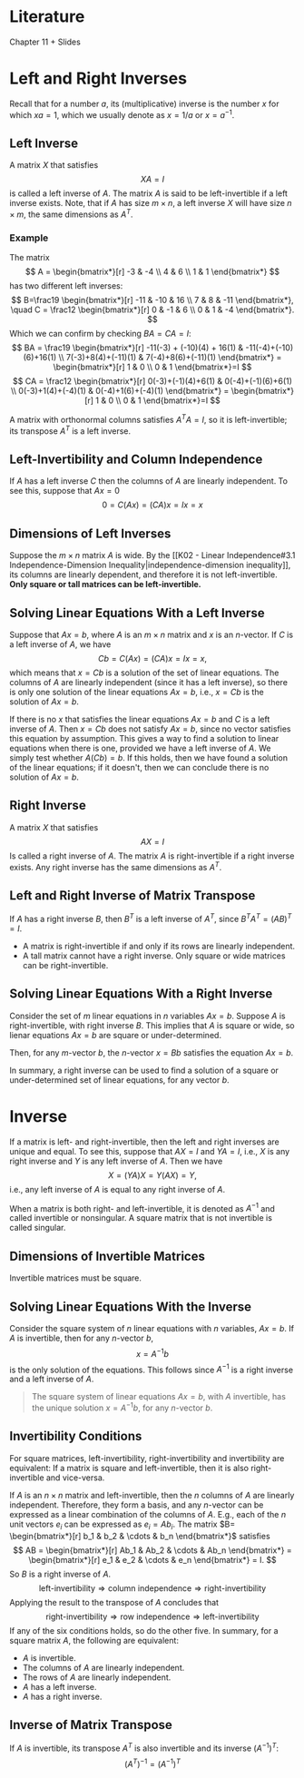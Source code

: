 # Literature
Chapter 11 + Slides
# Left and Right Inverses
Recall that for a number $a$, its (multiplicative) inverse is the number $x$ for which $xa=1$, which we usually denote as $x=1/a$ or $x=a^{-1}$. 
## Left Inverse
A matrix $X$ that satisfies
$$XA=I$$
is called a left inverse of $A$. The matrix $A$ is said to be left-invertible if a left inverse exists. Note, that if $A$ has size $m \times n$, a left inverse $X$ will have size $n \times m$, the same dimensions as $A^T$.
### Example
The matrix
$$
A = \begin{bmatrix*}[r]
-3 & -4 \\ 4 & 6 \\ 1 & 1
\end{bmatrix*}
$$
has two different left inverses:
$$
B=\frac19 \begin{bmatrix*}[r]
-11 & -10 & 16 \\ 
7 & 8 & -11
\end{bmatrix*}, \quad C = \frac12 \begin{bmatrix*}[r]
0 & -1 & 6 \\
0 & 1 & -4
\end{bmatrix*}.
$$
Which we can confirm by checking $BA=CA=I$:
$$
BA = 
\frac19 \begin{bmatrix*}[r]
-11(-3) + (-10)(4) + 16(1) & -11(-4)+(-10)(6)+16(1) \\
7(-3)+8(4)+(-11)(1) & 7(-4)+8(6)+(-11)(1)
\end{bmatrix*} = \begin{bmatrix*}[r]
1 & 0 \\ 0 & 1
\end{bmatrix*}=I
$$
$$
CA = \frac12 \begin{bmatrix*}[r]
0(-3)+(-1)(4)+6(1) & 0(-4)+(-1)(6)+6(1) \\
0(-3)+1(4)+(-4)(1) & 0(-4)+1(6)+(-4)(1)
\end{bmatrix*} = \begin{bmatrix*}[r]
1 & 0 \\ 0 & 1
\end{bmatrix*}=I
$$

A matrix with orthonormal columns satisfies $A^TA=I$, so it is left-invertible; its transpose $A^T$ is a left inverse.

## Left-Invertibility and Column Independence
If $A$ has a left inverse $C$ then the columns of $A$ are linearly independent.
To see this, suppose that $Ax=0$
$$
0=C(Ax)=(CA)x=Ix=x
$$
## Dimensions of Left Inverses
Suppose the $m \times n$ matrix $A$ is wide. By the [[K02 - Linear Independence#3.1 Independence-Dimension Inequality|independence-dimension inequality]], its columns are linearly dependent, and therefore it is not left-invertible. **Only square or tall matrices can be left-invertible.**
## Solving Linear Equations With a Left Inverse
Suppose that $Ax=b$, where $A$ is an $m \times n$ matrix and $x$ is an $n$-vector. If $C$ is a left inverse of $A$, we have
$$
Cb=C(Ax)=(CA)x=Ix=x,
$$
which means that $x=Cb$ is a solution of the set of linear equations. The columns of $A$ are linearly independent (since it has a left inverse), so there is only one solution of the linear equations $Ax=b$, i.e., $x=Cb$ is the solution of $Ax=b$. 

If there is no $x$ that satisfies the linear equations $Ax=b$ and $C$ is a left inverse of $A$. Then $x=Cb$ does not satisfy $Ax=b$, since no vector satisfies this equation by assumption. This gives a way to find a solution to linear equations when there is one, provided we have a left inverse of $A$. We simply test whether $A(Cb)=b$. If this holds, then we have found a solution of the linear equations; if it doesn't, then we can conclude there is no solution of $Ax=b$.
## Right Inverse
A matrix $X$ that satisfies
$$AX=I$$
Is called a right inverse of $A$. The matrix $A$ is right-invertible if a right inverse exists. Any right inverse has the same dimensions as $A^T$. 
## Left and Right Inverse of Matrix Transpose
If $A$ has a right inverse $B$, then $B^T$ is a left inverse of $A^T$, since $B^TA^T=(AB)^T=I$. 
- A matrix is right-invertible if and only if its rows are linearly independent.
- A tall matrix cannot have a right inverse. Only square or wide matrices can be right-invertible.
## Solving Linear Equations With a Right Inverse
Consider the set of $m$ linear equations in $n$ variables $Ax=b$. Suppose $A$ is right-invertible, with right inverse $B$. This implies that $A$ is square or wide, so lienar equations $Ax=b$ are square or under-determined.

Then, for any $m$-vector $b$, the $n$-vector $x=Bb$ satisfies the equation $Ax=b$. 

In summary, a right inverse can be used to find a solution of a square or under-determined set of linear equations, for any vector $b$.
# Inverse
If a matrix is left- and right-invertible, then the left and right inverses are unique and equal. To see this, suppose that $AX=I$ and $YA=I$, i.e., $X$ is any right inverse and $Y$ is any left inverse of $A$. Then we have
$$
X=(YA)X=Y(AX)=Y,
$$
i.e., any left inverse of $A$ is equal to any right inverse of $A$. 

When a matrix is both right- and left-invertible, it is denoted as $A^{-1}$ and called invertible or nonsingular. A square matrix that is not invertible is called singular.

## Dimensions of Invertible Matrices
Invertible matrices must be square.
## Solving Linear Equations With the Inverse
Consider the square system of $n$ linear equations with $n$ variables, $Ax=b$. If $A$ is invertible, then for any $n$-vector $b$, 
$$x=A^{-1}b$$
is the only solution of the equations. This follows since $A^{-1}$ is a right inverse and a left inverse of $A$. 

> The square system of linear equations $Ax=b$, with $A$ invertible, has the unique solution $x=A^{-1}b$, for any $n$-vector $b$.

## Invertibility Conditions
For square matrices, left-invertibility, right-invertibility and invertibility are equivalent: If a matrix is square and left-invertible, then it is also right-invertible and vice-versa.

If $A$ is an $n \times n$ matrix and left-invertible, then the $n$ columns of $A$ are linearly independent. Therefore, they form a basis, and any $n$-vector can be expressed as a linear combination of the columns of $A$. E.g., each of the $n$ unit vectors $e_i$ can be expressed as $e_i=Ab_i$. The matrix $B= \begin{bmatrix*}[r] b_1 & b_2 & \cdots & b_n \end{bmatrix*}$ satisfies
$$
AB = \begin{bmatrix*}[r]
Ab_1 & Ab_2 & \cdots & Ab_n
\end{bmatrix*} = \begin{bmatrix*}[r]
e_1 & e_2 & \cdots & e_n
\end{bmatrix*} = I.
$$
So $B$ is a right inverse of $A$.
$$
\text{left-invertibility} \Longrightarrow \text{column independence} \Longrightarrow \text{right-invertibility}
$$
Applying the result to the transpose of $A$ concludes that
$$
\text{right-invertibility} \Longrightarrow \text{row independence} \Longrightarrow \text{left-invertibility}
$$
If any of the six conditions holds, so do the other five.
In summary, for a square matrix $A$, the following are equivalent:
- $A$ is invertible.
- The columns of $A$ are linearly independent.
- The rows of $A$ are linearly independent.
- $A$ has a left inverse.
- $A$ has a right inverse.
## Inverse of Matrix Transpose
If $A$ is invertible, its transpose $A^T$ is also invertible and its inverse $(A^{-1})^T$:
$$(A^T)^{-1}=(A^{-1})^T$$
